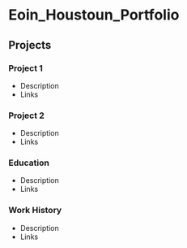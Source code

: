# Eoin_Houstoun_Portfolio

## Projects
### Project 1
- Description
- Links

### Project 2
- Description
- Links

### Education
- Description
- Links

### Work History
- Description
- Links
